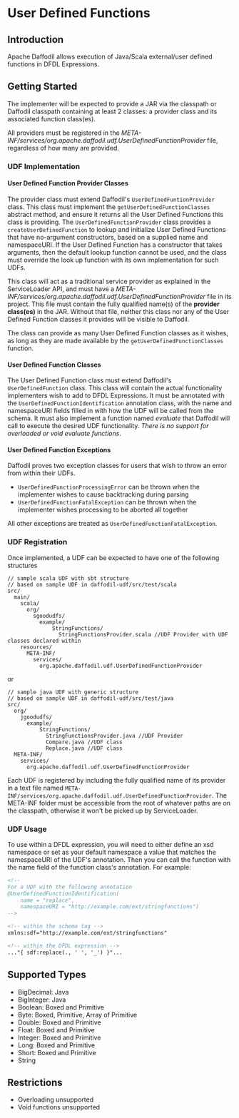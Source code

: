 <!--
  Licensed to the Apache Software Foundation (ASF) under one or more
  contributor license agreements.  See the NOTICE file distributed with
  this work for additional information regarding copyright ownership.
  The ASF licenses this file to You under the Apache License, Version 2.0
  (the "License"); you may not use this file except in compliance with
  the License.  You may obtain a copy of the License at

      http://www.apache.org/licenses/LICENSE-2.0

  Unless required by applicable law or agreed to in writing, software
  distributed under the License is distributed on an "AS IS" BASIS,
  WITHOUT WARRANTIES OR CONDITIONS OF ANY KIND, either express or implied.
  See the License for the specific language governing permissions and
  limitations under the License.
-->

# User Defined Functions

## Introduction

Apache Daffodil allows execution of Java/Scala external/user defined functions in DFDL Expressions.

## Getting Started

The implementer will be expected to provide a JAR via the classpath or Daffodil classpath containing at least 2 classes: a provider class and its associated function class(es).

All providers must be registered in the *META-INF/services/org.apache.daffodil.udf.UserDefinedFunctionProvider* file, regardless of how many are provided.

### UDF Implementation

#### User Defined Function Provider Classes

The provider class must extend Daffodil's `UserDefinedFuntionProvider` class. This class must implement the `getUserDefinedFunctionClasses` abstract method, and ensure it returns all the User Defined Functions this class is providing. The `UserDefinedFunctionProvider` class provides a `createUserDefinedFunction` to lookup and initialize User Defined Functions that have no-argument constructors, based on a supplied name and namespaceURI. If the User Defined Function has a constructor that takes arguments, then the default lookup function cannot be used, and the class must override the look up function with its own implementation for such UDFs.

This class will act as a traditional service provider as explained in the ServiceLoader API, and must have a *META-INF/services/org.apache.daffodil.udf.UserDefinedFunctionProvider* file in its project. This file must contain the fully qualified name(s) of the **provider class(es)** in the JAR. Without that file, neither this class nor any of the User Defined Function classes it provides will be visible to Daffodil.

The class can provide as many User Defined Function classes as it wishes, as long as they are made available by the `getUserDefinedFunctionClasses` function.

#### User Defined Function Classes

The User Defined Function class must extend Daffodil's `UserDefinedFunction` class. This class will contain the actual functionality implementers wish to add to DFDL Expressions. It must be annotated with the `UserDefinedFunctionIdentification` annotation class, with the name and namespaceURI fields filled in with how the UDF will be called from the schema. It must also implement a function named *evaluate* that Daffodil will call to execute the desired UDF functionality. *There is no support for overloaded or void evaluate functions*.

#### User Defined Function Exceptions

Daffodil proves two exception classes for users that wish to throw an error from within their UDFs.
* `UserDefinedFunctionProcessingError` can be thrown when the implementer wishes to cause backtracking during parsing
* `UserDefinedFunctionFatalException` can be thrown when the implementer wishes processing to be aborted all together

All other exceptions are treated as `UserDefinedFunctionFatalException`.

### UDF Registration
Once implemented, a UDF can be expected to have one of the following structures
```
// sample scala UDF with sbt structure
// based on sample UDF in daffodil-udf/src/test/scala
src/
  main/
    scala/
      org/
        sgoodudfs/
          example/
              StringFunctions/
                StringFunctionsProvider.scala //UDF Provider with UDF classes declared within
    resources/
      META-INF/
        services/
          org.apache.daffodil.udf.UserDefinedFunctionProvider
```
or
```
// sample java UDF with generic structure
// based on sample UDF in daffodil-udf/src/test/java
src/
  org/
    jgoodudfs/
      example/
          StringFunctions/
            StringFunctionsProvider.java //UDF Provider
            Compare.java //UDF class
            Replace.java //UDF class
  META-INF/
    services/
      org.apache.daffodil.udf.UserDefinedFunctionProvider
```
Each UDF is registered by including the fully qualified name of its provider in a text file named `META-INF/services/org.apache.daffodil.udf.UserDefinedFunctionProvider`. The META-INF folder must be accessible from the root of whatever paths are on the classpath, otherwise it won't be picked up by ServiceLoader.

### UDF Usage

To use within a DFDL expression, you will need to either define an xsd namespace or set as your default namespace a value that matches the namespaceURI of the UDF's annotation. Then you can call the function with the name field of the function class's annotation. For example:

```xml
<!--
For a UDF with the following annotation
@UserDefinedFunctionIdentification(
    name = "replace",
    namespaceURI = "http://example.com/ext/stringfunctions")
-->

<!-- within the schema tag -->
xmlns:sdf="http://example.com/ext/stringfunctions"

<!-- within the DFDL expression -->
..."{ sdf:replace(., ' ', '_') }"...
```

## Supported Types
* BigDecimal: Java
* BigInteger: Java
* Boolean: Boxed and Primitive
* Byte: Boxed, Primitive, Array of Primitive
* Double: Boxed and Primitive
* Float: Boxed and Primitive
* Integer: Boxed and Primitive
* Long: Boxed and Primitive
* Short: Boxed and Primitive
* String

## Restrictions

- Overloading unsupported
- Void functions unsupported
